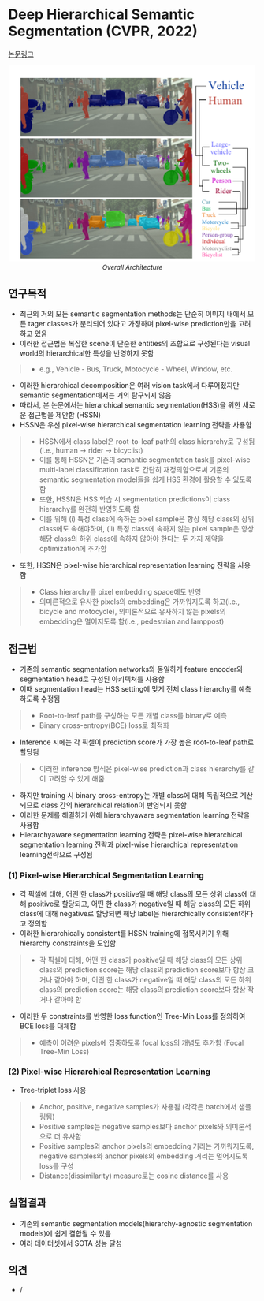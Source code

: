 # Deep Hierarchical Semantic Segmentation (CVPR, 2022)

[논문링크](https://openaccess.thecvf.com/content/CVPR2022/html/Li_Deep_Hierarchical_Semantic_Segmentation_CVPR_2022_paper.html)

<p align="center">
    <img width="500" alt='fig1' src="../img/li2022deep.png?raw=true"></br>
    <em><font size=2>Overall Architecture</font></em>
</p>

## 연구목적
- 최근의 거의 모든 semantic segmentation methods는 단순히 이미지 내에서 모든 tager classes가 분리되어 있다고 가정하며 pixel-wise prediction만을 고려하고 있음
- 이러한 접근법은 복잡한 scene이 단순한 entities의 조합으로 구성된다는 visual world의 hierarchical한 특성을 반영하지 못함
> - e.g., Vehicle - Bus, Truck, Motocycle - Wheel, Window, etc.
- 이러한 hierarchical decomposition은 여러 vision task에서 다루어졌지만 semantic segmentation에서는 거의 탐구되지 않음
- 따라서, 본 논문에서는 hierarchical semantic segmentation(HSS)을 위한 새로운 접근법을 제안함 (HSSN)
- HSSN은 우선 pixel-wise hierarchical segmentation learning 전략을 사용함
> - HSSN에서 class label은 root-to-leaf path의 class hierarchy로 구성됨 (i.e., human -> rider -> bicyclist)
> - 이를 통해 HSSN은 기존의 semantic segmentation task를 pixel-wise multi-label classification task로 간단히 재정의함으로써 기존의 semantic segmentation model들을 쉽게 HSS 환경에 활용할 수 있도록 함
> - 또한, HSSN은 HSS 학습 시 segmentation predictions이 class hierarchy를 완전히 반영하도록 함
> - 이를 위해 (i) 특정 class에 속하는 pixel sample은 항상 해당 class의 상위 class에도 속해야하며, (ii) 특정 class에 속하지 않는 pixel sample은 항상 해당 class의 하위 class에 속하지 않아야 한다는 두 가지 제약을 optimization에 추가함
- 또한, HSSN은 pixel-wise hierarchical representation learning 전략을 사용함
> - Class hierarchy를 pixel embedding space에도 반영
> - 의미론적으로 유사한 pixels의 embedding은 가까워지도록 하고(i.e., bicycle and motocycle), 의미론적으로 유사하지 않는 pixels의 embedding은 멀어지도록 함(i.e., pedestrian and lamppost)

## 접근법
- 기존의 semantic segmentation networks와 동일하게 feature encoder와 segmentation head로 구성된 아키텍처를 사용함
- 이때 segmentation head는 HSS setting에 맞게 전체 class hierarchy를 예측하도록 수정됨
> - Root-to-leaf path를 구성하는 모든 개별 class를 binary로 예측
> - Binary cross-entropy(BCE) loss로 최적화
- Inference 시에는 각 픽셀이 prediction score가 가장 높은 root-to-leaf path로 할당됨
> - 이러한 inference 방식은 pixel-wise prediction과 class hierarchy를 같이 고려할 수 있게 해줌
- 하지만 training 시 binary cross-entropy는 개별 class에 대해 독립적으로 계산되므로 class 간의 hierarchical relation이 반영되지 못함
- 이러한 문제를 해결하기 위해 hierarchyaware segmentation learning 전략을 사용함
- Hierarchyaware segmentation learning 전략은 pixel-wise hierarchical segmentation learning 전략과 pixel-wise hierarchical representation learning전략으로 구성됨
### (1) Pixel-wise Hierarchical Segmentation Learning
- 각 픽셀에 대해, 어떤 한 class가 positive일 때 해당 class의 모든 상위 class에 대해 positive로 할당되고, 어떤 한 class가 negative일 때 해당 class의 모든 하위 class에 대해 negative로 할당되면 해당 label은 hierarchically consistent하다고 정의함
- 이러한 hierarchically consistent를 HSSN training에 접목시키기 위해 hierarchy constraints을 도입함
> - 각 픽셀에 대해, 어떤 한 class가 positive일 때 해당 class의 모든 상위 class의 prediction score는 해당 class의 prediction score보다 항상 크거나 같아야 하며, 어떤 한 class가 negative일 때 해당 class의 모든 하위 class의 prediction score는 해당 class의 prediction score보다 항상 작거나 같아야 함
- 이러한 두 constraints를 반영한 loss function인 Tree-Min Loss를 정의하여 BCE loss를 대체함
> - 예측이 어려운 pixels에 집중하도록 focal loss의 개념도 추가함 (Focal Tree-Min Loss)

### (2) Pixel-wise Hierarchical Representation Learning
- Tree-triplet loss 사용
> - Anchor, positive, negative samples가 사용됨 (각각은 batch에서 샘플링됨)
> - Positive samples는 negative samples보다 anchor pixels와 의미론적으로 더 유사함
> - Positive samples와 anchor pixels의 embedding 거리는 가까워지도록, negative samples와 anchor pixels의 embedding 거리는 멀어지도록 loss를 구성
> - Distance(dissimilarity) measure로는 cosine distance를 사용
  
## 실험결과
- 기존의 semantic segmentation models(hierarchy-agnostic segmentation models)에 쉽게 결합될 수 있음
- 여러 데이터셋에서 SOTA 성능 달성

## 의견
- /